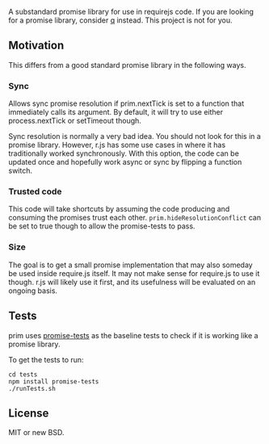 A substandard promise library for use in requirejs code. If you are looking
for a promise library, consider [q](https://github.com/kriskowal/q) instead.
This project is not for you.

## Motivation

This differs from a good standard promise library in the following ways.

### Sync

Allows sync promise resolution if prim.nextTick is set to a function
that immediately calls its argument. By default, it will try to use
either process.nextTick or setTimeout though.

Sync resolution is normally a very bad idea. You should not look for this in a
promise library. However, r.js has some use cases in where
it has traditionally worked synchronously. With this option, the code can be
updated once and hopefully work async or sync by flipping a function switch.

### Trusted code

This code will take shortcuts by assuming the code producing and consuming
the promises trust each other. `prim.hideResolutionConflict` can be set to
true though to allow the promise-tests to pass.

### Size

The goal is to get a small promise implementation that may also someday be
used inside require.js itself. It may not make sense for require.js to use
it though. r.js will likely use it first, and its usefulness will be evaluated
on an ongoing basis.

## Tests

prim uses [promise-tests](https://github.com/domenic/promise-tests) as the
baseline tests to check if it is working like a promise library.

To get the tests to run:

    cd tests
    npm install promise-tests
    ./runTests.sh

## License

MIT or new BSD.
